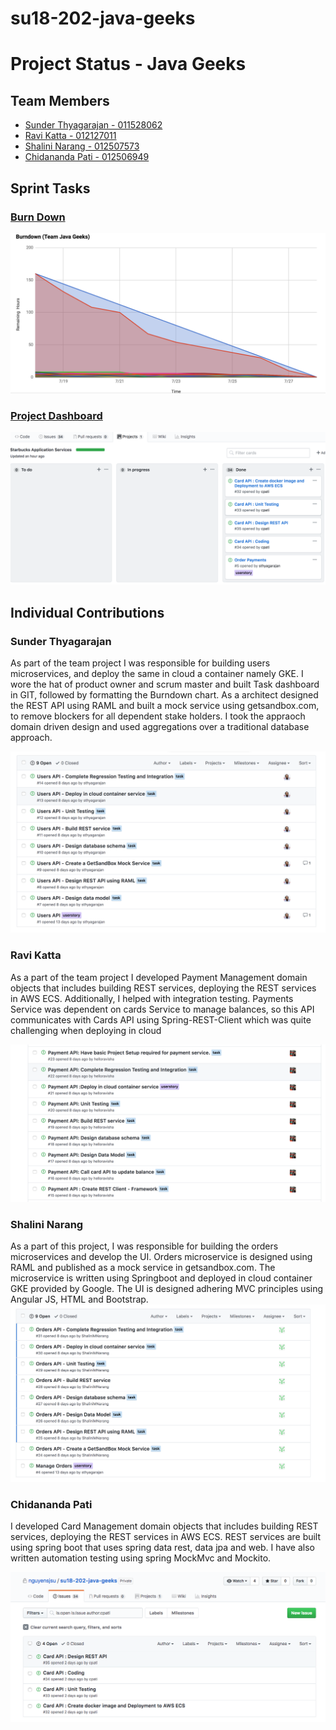 # su18-202-java-geeks

# Project Status - Java Geeks

## Team Members

* [Sunder Thyagarajan - 011528062](#sunder-thyagarajan)
* [Ravi Katta - 012127011](#ravi-katta)
* [Shalini Narang - 012507573](#shalini-narang)
* [Chidananda Pati - 012506949](#chidananda-pati)



## Sprint Tasks

### [Burn Down](https://docs.google.com/spreadsheets/d/1oXNJGlA2gSpTtytH8D1NM2WaVVpgjtLs1oIGTDBAJxs/edit#gid=0)

![Alt text](/Presentation/BurnDown.png)

### [Project Dashboard](https://github.com/nguyensjsu/su18-202-java-geeks/projects/1)

![Alt text](/Presentation/Project-Dashboard.png)

## Individual Contributions

### Sunder Thyagarajan

As part of the team project I was responsible for building users microservices, and deploy the same in cloud a container namely GKE. I wore the hat of product owner and scrum master and built Task dashboard in GIT, followed by formatting the Burndown chart. As a architect designed the REST API using RAML and built a mock service using getsandbox.com, to remove blockers for all dependent stake holders. I took the appraoch domain driven design and used aggregations over a traditional database approach.


![Alt text](/Presentation/Sunder-Issue-Dashboard.png)


### Ravi Katta
As a part of the team project  I developed Payment Management domain objects that includes building REST services, deploying the REST services in AWS ECS. Additionally, I helped with integration testing. Payments Service was dependent on cards Service to manage balances, so this API communicates with Cards API using Spring-REST-Client which was quite challenging when deploying in cloud


![Alt text](/Presentation/Ravi-Issue-Dashboard.png)

### Shalini Narang
As a part of this project, I was responsible for building the orders microservices and develop the UI. Orders microservice is designed using RAML and published as a mock service in getsandbox.com. The microservice is written using Springboot and deployed in cloud container GKE provided by Google. The UI is designed adhering MVC principles using Angular JS, HTML and Bootstrap. 
![Alt text](/Presentation/Shalini-Issue-Dashboard.png)

### Chidananda Pati

I developed Card Management domain objects that includes building REST services, deploying the REST services in AWS ECS. REST services are built using spring boot that uses spring data rest, data jpa and web. I have also written automation testing using spring MockMvc and Mockito.


![Alt text](/Presentation/Chidananda-Issue-Dashboard.png)
